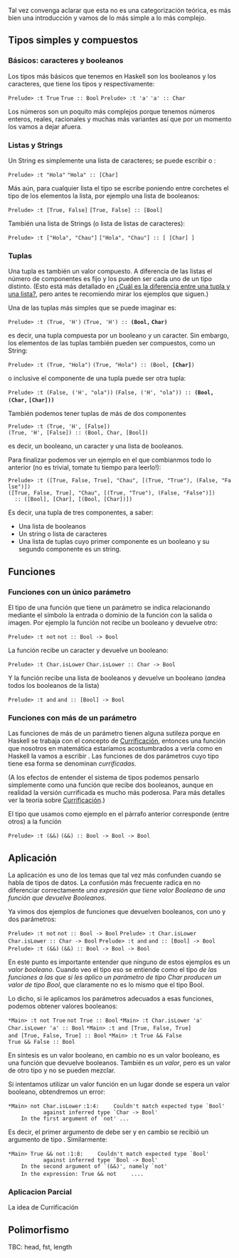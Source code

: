 Tal vez convenga aclarar que esta no es una categorización teórica, es más bien una introducción y vamos de lo más simple a lo más complejo.

Tipos simples y compuestos
--------------------------

### Básicos: caracteres y booleanos

Los tipos más básicos que tenemos en Haskell son los booleanos y los caracteres, que tiene los tipos y respectivamente:

`Prelude> :t True`
`True :: Bool`
`Prelude> :t 'a'`
`'a' :: Char`

Los números son un poquito más complejos porque tenemos números enteros, reales, racionales y muchas más variantes así que por un momento los vamos a dejar afuera.

### Listas y Strings

Un String es simplemente una lista de caracteres; se puede escribir o :

`Prelude> :t "Hola"`
`"Hola" :: [Char]`

Más aún, para cualquier lista el tipo se escribe poniendo entre corchetes el tipo de los elementos la lista, por ejemplo una lista de booleanos:

`Prelude> :t [True, False]`
`[True, False] :: [Bool]`

También una lista de Strings (o lista de listas de caracteres):

`Prelude> :t ["Hola", "Chau"]`
`["Hola", "Chau"] :: [ [Char] ]`

### Tuplas

Una tupla es también un valor compuesto. A diferencia de las listas el número de componentes es fijo y los pueden ser cada uno de un tipo distinto. (Esto está más detallado en [¿Cuál es la diferencia entre una tupla y una lista?](-cual-es-la-diferencia-entre-una-tupla-y-una-lista-.md), pero antes te recomiendo mirar los ejemplos que siguen.)

Una de las tuplas más simples que se puede imaginar es:

`Prelude> :t (True, 'H')`
`(True, 'H') :: `**`(Bool,` `Char)`**

es decir, una tupla compuesta por un booleano y un caracter. Sin embargo, los elementos de las tuplas también pueden ser compuestos, como un String:

`Prelude> :t (True, "Hola")`
`(True, "Hola") :: (Bool, `**`[Char]`**`)`

o inclusive el componente de una tupla puede ser otra tupla:

`Prelude> :t (False, ('H', "ola"))`
`(False, ('H', "ola")) :: `**`(Bool,` `(Char,` `[Char]))`**` `

También podemos tener tuplas de más de dos componentes

`Prelude> :t (True, 'H', [False])`
`(True, 'H', [False]) :: (Bool, Char, [Bool])`

es decir, un booleano, un caracter y una lista de booleanos.

Para finalizar podemos ver un ejemplo en el que combianmos todo lo anterior (no es trivial, tomate tu tiempo para leerlo!):

`Prelude> :t ([True, False, True], "Chau", [(True, "True"), (False, "False")])`
`([True, False, True], "Chau", [(True, "True"), (False, "False")])`
`  :: ([Bool], [Char], [(Bool, [Char])])`

Es decir, una tupla de tres componentes, a saber:

-   Una lista de booleanos
-   Un string o lista de caracteres
-   Una lista de tuplas cuyo primer componente es un booleano y su segundo componente es un string.

Funciones
---------

### Funciones con un único parámetro

El tipo de una función que tiene un parámetro se indica relacionando mediante el símbolo la entrada o dominio de la función con la salida o imagen. Por ejemplo la función not recibe un booleano y devuelve otro:

`Prelude> :t not`
`not :: Bool -> Bool`

La función recibe un caracter y devuelve un booleano:

`Prelude> :t Char.isLower`
`Char.isLower :: Char -> Bool`

Y la función recibe una lista de booleanos y devuelve un booleano (*and*ea todos los booleanos de la lista)

`Prelude> :t and`
`and :: [Bool] -> Bool`

### Funciones con más de un parámetro

Las funciones de más de un parámetro tienen alguna sutileza porque en Haskell se trabaja con el concepto de [Currificación](currificacion.md), entonces una función que nosotros en matemática estaríamos acostumbrados a verla como en Haskell la vamos a escribir . Las funciones de dos parámetros cuyo tipo tiene esa forma se denominan *currificadas*.

(A los efectos de entender el sistema de tipos podemos pensarlo simplemente como una función que recibe dos booleanos, aunque en realidad la versión currificada es mucho más poderosa. Para más detalles ver la teoría sobre [Currificación](currificacion.md).)

El tipo que usamos como ejemplo en el párrafo anterior corresponde (entre otros) a la función

`Prelude> :t (&&)`
`(&&) :: Bool -> Bool -> Bool`

Aplicación
----------

La aplicación es uno de los temas que tal vez más confunden cuando se habla de tipos de datos. La confusión más frecuente radica en no diferenciar correctamente *una expresión que tiene valor Booleano* de *una función que devuelve Booleanos*.

Ya vimos dos ejemplos de funciones que devuelven booleanos, con uno y dos parámetros:

`Prelude> :t not`
`not :: Bool -> Bool`
`Prelude> :t Char.isLower`
`Char.isLower :: Char -> Bool`
`Prelude> :t and`
`and :: [Bool] -> Bool`
`Prelude> :t (&&)`
`(&&) :: Bool -> Bool -> Bool`

En este punto es importante entender que ninguno de estos ejemplos es un *valor booleano*. Cuando veo el tipo eso se entiende como el tipo *de las funciones a las que si les aplico un parámetro de tipo Char producen un valor de tipo Bool*, que claramente no es lo mismo que el tipo Bool.

Lo dicho, si le aplicamos los parámetros adecuados a esas funciones, podemos obtener valores booleanos:

`*Main> :t not True`
`not True :: Bool`
`*Main> :t Char.isLower 'a'`
`Char.isLower 'a' :: Bool`
`*Main> :t and [True, False, True]`
`and [True, False, True] :: Bool`
`*Main> :t True && False`
`True && False :: Bool`

En síntesis es un valor booleano, en cambio no es un valor booleano, es una función que devuelve booleanos. También es *un valor*, pero es un valor de otro tipo y no se pueden mezclar.

Si intentamos utilizar un valor función en un lugar donde se espera un valor booleano, obtendremos un error:

`*Main> not Char.isLower`
<interactive>`:1:4:`
``     Couldn't match expected type `Bool' ``
``            against inferred type `Char -> Bool' ``
``     In the first argument of `not' ... ``

Es decir, el primer argumento de debe ser y en cambio se recibió un argumento de tipo . Similarmente:

`*Main> True && not`
<interactive>`:1:8:`
``     Couldn't match expected type `Bool' ``
``            against inferred type `Bool -> Bool' ``
``     In the second argument of `(&&)', namely `not' ``
`    In the expression: True && not`
`    ....`

### Aplicacion Parcial

La idea de Currificación

Polimorfismo
------------

TBC: head, fst, length

